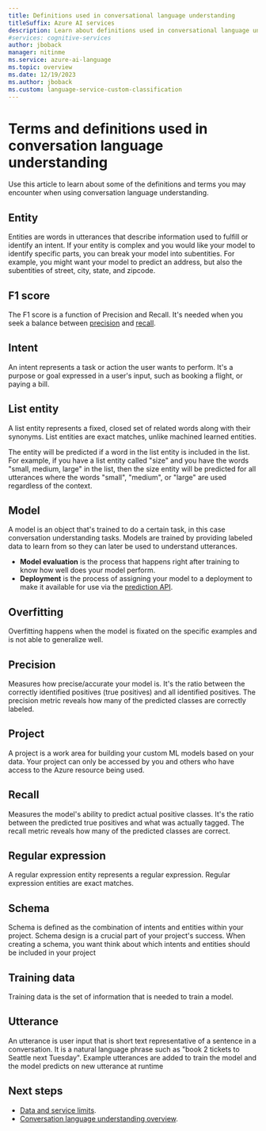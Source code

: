 ```yaml
---
title: Definitions used in conversational language understanding
titleSuffix: Azure AI services
description: Learn about definitions used in conversational language understanding.
#services: cognitive-services
author: jboback
manager: nitinme
ms.service: azure-ai-language
ms.topic: overview
ms.date: 12/19/2023
ms.author: jboback
ms.custom: language-service-custom-classification
---
```


# Terms and definitions used in conversation language understanding 

Use this article to learn about some of the definitions and terms you may encounter when using conversation language understanding. 

## Entity
Entities are words in utterances that describe information used to fulfill or identify an intent. If your entity is complex and you would like your model to identify specific parts, you can break your model into subentities. For example, you might want your model to predict an address, but also the subentities of street, city, state, and zipcode. 

## F1 score
The F1 score is a function of Precision and Recall. It's needed when you seek a balance between [precision](#precision) and [recall](#recall).

## Intent
An intent represents a task or action the user wants to perform. It's a purpose or goal expressed in a user's input, such as booking a flight, or paying a bill.

## List entity
A list entity represents a fixed, closed set of related words along with their synonyms. List entities are exact matches, unlike machined learned entities.

The entity will be predicted if a word in the list entity is included in the list. For example, if you have a list entity called "size" and you have the words "small, medium, large" in the list, then the size entity will be predicted for all utterances where the words "small", "medium", or "large" are used regardless of the context.

## Model
A model is an object that's trained to do a certain task, in this case conversation understanding tasks. Models are trained by providing labeled data to learn from so they can later be used to understand utterances.

* **Model evaluation** is the process that happens right after training to know how well does your model perform.
* **Deployment** is the process of assigning your model to a deployment to make it available for use via the [prediction API](https://aka.ms/ct-runtime-swagger).

## Overfitting

Overfitting happens when the model is fixated on the specific examples and is not able to generalize well.

## Precision
Measures how precise/accurate your model is. It's the ratio between the correctly identified positives (true positives) and all identified positives. The precision metric reveals how many of the predicted classes are correctly labeled.

## Project
A project is a work area for building your custom ML models based on your data. Your project can only be accessed by you and others who have access to the Azure resource being used.

## Recall
Measures the model's ability to predict actual positive classes. It's the ratio between the predicted true positives and what was actually tagged. The recall metric reveals how many of the predicted classes are correct.

## Regular expression
A regular expression entity represents a regular expression. Regular expression entities are exact matches.

## Schema
Schema is defined as the combination of intents and entities within your project. Schema design is a crucial part of your project's success. When creating a schema, you want think about which intents and entities should be included in your project

## Training data
Training data is the set of information that is needed to train a model.

## Utterance

An utterance is user input that is short text representative of a sentence in a conversation. It is a natural language phrase such as "book 2 tickets to Seattle next Tuesday". Example utterances are added to train the model and the model predicts on new utterance at runtime


## Next steps

* [Data and service limits](service-limits.md).
* [Conversation language understanding overview](../overview.md).
